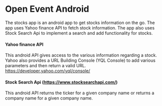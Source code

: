 # Open Event Android
The stocks app is an android app to get stocks information on the go.
The app uses Yahoo finance API to fetch stock information.
The app also uses Stock Search Api to implement a search and add functionality for stocks.

#### Yahoo finance API
This android API gives access to the various information regarding a stock.
Yahoo also provides a URL Building Console (YQL Console) to add various parameters and then return a valid URL.
https://developer.yahoo.com/yql/console/

#### Stock Search Api (https://www.stocksearchapi.com/)
This android API returns the ticker for a given company name or returns a company name for a given company name. 